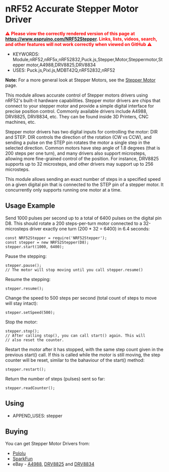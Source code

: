 <!--- Copyright (c) 2018, Uri Shaked. See the file LICENSE for copying permission. -->
nRF52 Accurate Stepper Motor Driver
===================================

<span style="color:red">:warning: **Please view the correctly rendered version of this page at https://www.espruino.com/NRF52Stepper. Links, lists, videos, search, and other features will not work correctly when viewed on GitHub** :warning:</span>

* KEYWORDS: Module,nRF52,nRF5x,nRF52832,Puck.js,Stepper,Motor,Steppermotor,Stepper motor,A4988,DRV8825,DRV8834
* USES: Puck.js,Pixl.js,MDBT42Q,nRF52832,nRF52

**Note:** For a more general look at Stepper Motors, see the [Stepper Motor](/Stepper+Motors) page.

This module allows accurate control of Stepper motors drivers
using nRF52's built-it hardware capabilities. Stepper motor
drivers are chips that connect to your stepper motor and provide a simple digital interface for precise position control. Commonly available drivers include A4988, DRV8825, DRV8834, etc. They can be found inside 3D Printers, CNC machines, etc.

Stepper motor drivers has two digital inputs for controlling the motor: DIR and STEP. DIR controls the direction of the rotation (CW vs CCW), and sending a pulse on the STEP pin rotates the motor a single step in the selected direction. Common motors have step angle of 1.8 degrees (that is 200 steps per one turn), and many drivers also support microsteps, allowing more fine-grained control of the position. For instance, DRV8825 supports up to 32 microsteps, and other drivers may support up to 256 microsteps.

This module allows sending an exact number of steps in a specified speed on a given digital pin that is connected to the STEP pin of a stepper motor. It concurrently only supports running one motor at a time.

Usage Example
-------------

Send 1000 pulses per second up to a total of 6400 pulses on the digital pin D8. This should rotate a 200 steps-per-turn motor
connected to a 32-microsteps driver exactly one turn (200 * 32 = 6400) in 6.4 seconds:

```
const NRF52Stepper = require('NRF52Stepper');
const stepper = new NRF52Stepper(D8);
stepper.start(1000, 6400);
```

Pause the stepping:
```
stepper.pause();
// The motor will stop moving until you call stepper.resume()
```

Resume the stepping:
```
stepper.resume();
```

Change the speed to 500 steps per second (total count of steps to move will stay intact):
```
stepper.setSpeed(500);
```

Stop the motor:
```
stepper.stop();
// After calling stop(), you can call start() again. This will
// also reset the counter.
```

Restart the motor after it has stopped, with the same step
count given in the previous start() call. If this is called
while the motor is still moving, the step counter will be reset,
similar to the bahaviour of the start() method:
```
stepper.restart();
```

Return the number of steps (pulses) sent so far:
```
stepper.readCounter();
```

Using
-----

* APPEND_USES: stepper

Buying
-----

You can get Stepper Motor Drivers from:

* [Pololu](https://www.pololu.com/category/120/stepper-motor-drivers)
* [SparkFun](https://www.sparkfun.com/categories/334)
* eBay - [A4988](http://www.ebay.com/sch/i.html?_nkw=A4988), [DRV8825](http://www.ebay.com/sch/i.html?_nkw=DRV8825) and [DRV8834](http://www.ebay.com/sch/i.html?_nkw=DRV8834)
